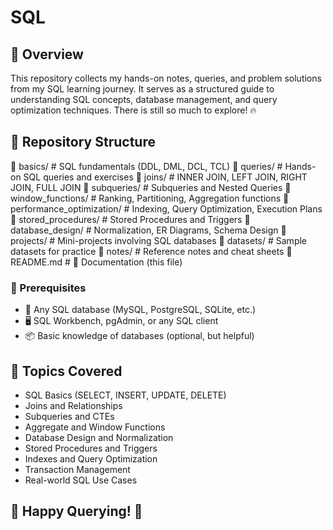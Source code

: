 <h1> SQL </h1>
<h2>📌 Overview</h2>
<p>This repository collects my hands-on notes, queries, and problem solutions from my SQL learning journey. It serves as a structured guide to understanding SQL concepts, database management, and query optimization techniques. There is still so much to explore! 🔥</p>

<h2>📂 Repository Structure</h2>

📁 basics/                    # SQL fundamentals (DDL, DML, DCL, TCL)
📁 queries/                   # Hands-on SQL queries and exercises
📁 joins/                     # INNER JOIN, LEFT JOIN, RIGHT JOIN, FULL JOIN
📁 subqueries/                # Subqueries and Nested Queries
📁 window_functions/          # Ranking, Partitioning, Aggregation functions
📁 performance_optimization/   # Indexing, Query Optimization, Execution Plans
📁 stored_procedures/         # Stored Procedures and Triggers
📁 database_design/           # Normalization, ER Diagrams, Schema Design
📁 projects/                  # Mini-projects involving SQL databases
📁 datasets/                  # Sample datasets for practice
📁 notes/                     # Reference notes and cheat sheets
📄 README.md                 # 📜 Documentation (this file)

<h3>🔧 Prerequisites</h3>
<ul>
    <li>💾 Any SQL database (MySQL, PostgreSQL, SQLite, etc.)</li>
    <li>🖥 SQL Workbench, pgAdmin, or any SQL client</li>
    <li>📦 Basic knowledge of databases (optional, but helpful)</li>
</ul>
<h2>🎯 Topics Covered</h2>
<ul>
    <li>SQL Basics (SELECT, INSERT, UPDATE, DELETE)</li>
    <li>Joins and Relationships</li>
    <li>Subqueries and CTEs</li>
    <li>Aggregate and Window Functions</li>
    <li>Database Design and Normalization</li>
    <li>Stored Procedures and Triggers</li>
    <li>Indexes and Query Optimization</li>
    <li>Transaction Management</li>
    <li>Real-world SQL Use Cases</li>
</ul>

<h2>🎉 Happy Querying! 🚀</h2>

